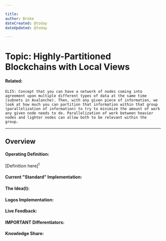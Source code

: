```yaml
---

title:
author: Broke
dateCreated: @today
dateUpdated: @today

---
```


# Topic: Highly-Partitioned Blockchains with Local Views
#### Related:
`ELI5: Concept that you can have a network of nodes coming into agreement upon multiple different types of data at the same time (subnets in Avalanche). Then, with any given piece of information, we look at how much you can partition that information within that group (parallelization of information) to try to minimize the amount of work any given node needs to do. Parallelization of work between heavier nodes and lighter nodes can allow both to be relevant within the group.`

---

## Overview

#### Operating Definition:
[Definition here]<sup>1</sup>

#### Current "Standard" Implementation:


#### The Idea(l):


#### Logos Implementation:


#### Live Feedback:


#### IMPORTANT Differentiators:


#### Knowledge Share: